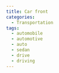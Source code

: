 ```yaml
---
title: Car front
categories:
  - Transportation
tags:
  - automobile
  - automotive
  - auto
  - sedan
  - drive
  - driving
---
```

